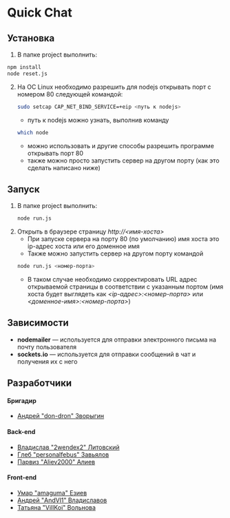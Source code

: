 ﻿# Quick Chat 

## Установка
1. В папке project выполнить:
```bash
npm install
node reset.js
```
2. На ОС Linux необходимо разрешить для nodejs открывать порт с номером 80 следующей командой:
    ```bash
    sudo setcap CAP_NET_BIND_SERVICE=+eip <путь к nodejs>
    ```
    * путь к nodejs можно узнать, выполнив команду
    ```bash
    which node
    ```
    * можно использовать и другие способы разрешить программе открывать порт 80
    * также можно просто запустить сервер на другом порту (как это сделать написано ниже)
 
## Запуск
1. В папке project выполнить:
	```bash
	node run.js
	```
2. Открыть в браузере страницу *http://<имя-хоста>*
	* При запуске сервера на порту 80 (по умолчанию) имя хоста это ip-адрес хоста или его доменное имя
    * Также можно запустить сервер на другом порту командой
	```bash
	node run.js <номер-порта>
	```
	* В таком случае необходимо скорректировать URL адрес открываемой страницы в соответствии с указанным портом
	(имя хоста будет выглядеть как *<ip-адрес>:<номер-порта>* или *<доменное-имя>:<номер-порта>*)

## Зависимости
* **nodemailer** — используется для отправки электронного письма на почту пользователя
* **sockets.io** — используется для отправки сообщений в чат и получения их с него

## Разработчики
#### Бригадир
* [Андрей "don-dron" Зворыгин](https://github.com/don-dron)

#### Back-end
* [Владислав "2wendex2" Литовский](https://github.com/2wendex2)
* [Глеб "personalfebus" Завьялов](https://github.com/personalfebus)
* [Парвиз "Aliev2000" Алиев](https://github.com/Aliev2000)

#### Front-end
* [Умар "amaguma" Езиев](https://github.com/amaguma)
* [Андрей "AndVl1" Владиславов](https://github.com/AndVl1)
* [Татьяна "VillKoi" Вольнова](https://github.com/VillKoi)